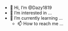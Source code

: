 - 👋 Hi, I’m @Dazy1819
- 👀 I’m interested in ...
- 🌱 I’m currently learning ...
  - 📫 How to reach me ...

<!---
Dazy1819/Dazy1819 is a ✨ special ✨ repository because its `README.md` (this file) appears on your GitHub profile.
You can click the Preview link to take a look at your changes.
--->

